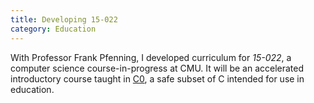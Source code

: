 ```yaml
---
title: Developing 15-022
category: Education
---
```


With Professor Frank Pfenning, I developed curriculum for *15-022*, a computer science course-in-progress at CMU. It will be an accelerated introductory course taught in [C0](http://c0.typesafety.net/), a safe subset of C intended for use in education.
